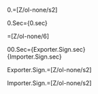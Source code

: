 0.=[Z/ol-none/s2]

0.Sec={0.sec}

=[Z/ol-none/6]

00.Sec={Exporter.Sign.sec}<br>{Importer.Sign.sec}

Exporter.Sign.=[Z/ol-none/s2]

Importer.Sign.=[Z/ol-none/s2]